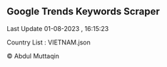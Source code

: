 

## Google Trends Keywords Scraper 
 
Last Update 01-08-2023 , 16:15:23

Country List :
VIETNAM.json



© Abdul Muttaqin 
